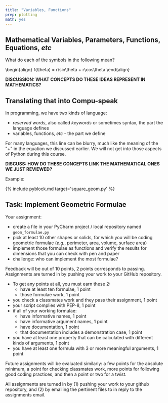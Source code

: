 ```yaml
---
title: "Variables, Functions"
prep: plotting
math: yes
---
```


## Mathematical Variables, Parameters, Functions, Equations, *etc*

What do each of the symbols in the following mean?

\begin{align}
f(\theta) = r\sin\theta + r\cos\theta
\end{align}

**DISCUSSION: WHAT CONCEPTS DO THESE IDEAS REPRESENT IN MATHEMATICS?**

## Translating that into Compu-speak

In programming, we have two kinds of language:

 - *reserved words*, also called *keywords* or sometimes syntax, the part the
 language defines
 - variables, functions, *etc* - the part we define

For many languages, this line can be blurry, much like the meaning of the \"+\"
in the equation we discussed earlier.  We will not get into those aspects of
Python during this course.

**DISCUSS: HOW DO THESE CONCEPTS LINK THE MATHEMATICAL ONES WE JUST REVIEWED?**

Example:

{% include pyblock.md target='square_geom.py' %}

## Task: Implement Geometric Formulae

Your assignment:

 - create a file in your PyCharm project / local repository named `geom_formulae.py`
 - pick at least 10 other shapes or solids, for which you will be coding geometric formulae (*e.g.*,
   perimeter, area, volume, surface area)
 - implement those formulae as functions and verify the results for dimensions
 that you can check with pen and paper
 - challenge: who can implement the most formulae?

Feedback will be out of 10 points, 2 points corresponds to passing.  Assignments
are turned in by pushing your work to your GitHub repository.

 - To get any points at all, you must earn these 2:
    * have at least ten formulae, 1 point
    * those formulae work, 1 point
 - you check a classmates work and they pass their assignment, 1 point
 - your script complies with PEP-8, 1 point
 - if all of your working formulae:
    * have informative names, 1 point
    * have informative argument names, 1 point
    * have documentation, 1 point
    * that documentation includes a demonstration case, 1 point
 - you have at least one property that can be calculated with different kinds of
 arguments, 1 point
 - you have at least one formula with 3 or more meaningful arguments, 1 point

Future assignments will be evaluated similarly: a few points for the absolute
minimum, a point for checking classmates work, more points for following good
coding practices, and then a point or two for a twist.

All assignments are turned in by (1) pushing your work to your github repository,
and (2) by emailing the pertinent files to in reply to the assignments email.
